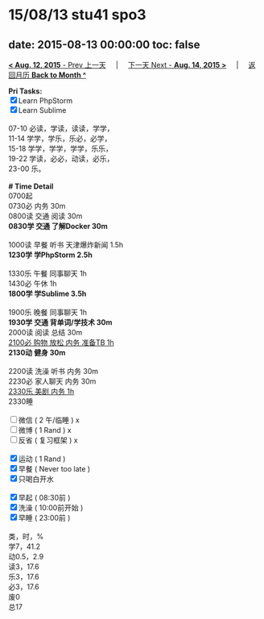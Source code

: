 # 15/08/13 stu41 spo3

date: 2015-08-13 00:00:00
toc: false
---
[**< Aug. 12, 2015** - Prev 上一天](/lifelogs/2015/08/d12.md) &nbsp; &nbsp; | &nbsp; &nbsp; [下一天 Next - **Aug. 14, 2015 >**](/lifelogs/2015/08/d14.md) &nbsp; &nbsp; |  &nbsp; &nbsp; [返回月历 **Back to Month ^**](/lifelogs/2015/08/index.md)
<br/><div><strong>Pri Tasks:</strong></div><div><input checked="true" type="checkbox"/>Learn PhpStorm</div><div><input checked="true" type="checkbox"/>Learn Sublime<br/></div><div><br/></div><div>07-10 必读，学读，读读，学学，</div><div>11-14 学学，学乐，乐必，必学，</div><div>15-18 学学，学学，学学，乐乐，</div><div>19-22 学读，必必，动读，必乐，</div><div>23-00 乐。</div><div><br/></div><div><b># Time Detail</b></div><div>0700起</div><div>0730必 内务 30m</div><div>0800读 交通 阅读 30m</div><div><b>0830学 交通 了解Docker 30m</b></div><div><b><br/></b></div><div>1000读 早餐 听书 天津爆炸新闻 1.5h</div><div><strong>1230学 学PhpStorm 2.5h</strong></div><div><br clear="none"/></div><div>1330乐 午餐 同事聊天 1h</div><div>1430必 午休 1h</div><div><strong>1800学 学Sublime 3</strong><strong>.5h</strong></div><div><br/></div><div>1900乐 晚餐 同事聊天 1h</div><div><b>1930学 交通 背单词/学技术 30m</b></div><div>2000读 阅读 总结 30m</div><div><u>2100必 购物 放松 内务 准备TB 1h</u></div><div><b>2130动 健身 30m</b></div><div><br/></div><div>2200读 洗澡 听书 内务 30m</div><div>2230必 家人聊天 内务 30m</div><div><u>2330乐 美剧 内务 1h</u></div><div>2330睡</div><div><br/></div><div><input type="checkbox"/>微信 ( 2 午/临睡 ) x</div><div><input type="checkbox"/>微博 ( 1 Rand ) x</div><div><input type="checkbox"/>反省 ( 复习框架 ) x</div><div><br/></div><div><div><input checked="true" type="checkbox"/>运动 ( 1 Rand ) </div><div><input checked="true" type="checkbox"/>早餐 ( Never too late ) </div></div><div><input checked="true" type="checkbox"/>只喝白开水 </div><div><br/></div><div><input checked="true" type="checkbox"/>早起 ( 08:30前 ) </div><div><input checked="true" type="checkbox"/>洗澡 ( 10:00前开始 ) <br/></div><div><input checked="true" type="checkbox"/>早睡 ( 23:00前 ) </div><div><br clear="none"/></div><div>类，时，%</div><div>学7，41.2</div><div>动0.5，2.9</div><div>读3，17.6</div><div>乐3，17.6</div><div>必3，17.6</div><div>废0</div><div>总17</div>

